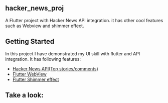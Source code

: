 ## hacker_news_proj

A Flutter project with Hacker News API integration. it has other cool features such as Webview and shimmer effect.

## Getting Started
In this project I have demonstrated my UI skill with flutter and API integration.
It has following features:

- [Hacker News API(Top stories/comments)]( 'https://hacker-news.firebaseio.com/v0topstoriesjson')
- [Flutter WebView](https://pub.dev/packages/webview_flutter)
- [Flutter Shimmer effect](https://pub.dev/packages/shimmer)

## Take a look:

